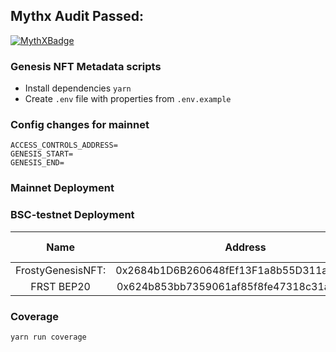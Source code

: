 ## Mythx Audit Passed:
[![MythXBadge](https://badgen.net/https/api.mythx.io/v1/projects/843ac0cb-7cb9-4cd2-902f-b4762a7130f7/badge/data?cache=300&icon=https://raw.githubusercontent.com/ConsenSys/mythx-github-badge/main/logo_white.svg)](https://docs.mythx.io/dashboard/github-badges)

### Genesis NFT Metadata scripts

* Install dependencies `yarn`
* Create `.env` file with properties from `.env.example` 

### Config changes for mainnet

```
ACCESS_CONTROLS_ADDRESS=
GENESIS_START=
GENESIS_END=
```

### Mainnet Deployment

### BSC-testnet Deployment

| Name | Address | Mainnet Link |
| :--: | :-----: | :--------: |
| FrostyGenesisNFT:     |  0x2684b1D6B260648fEf13F1a8b55D311a4bdF32f2 | <a href="https://bscscan.com/address/0x2684b1D6B260648fEf13F1a8b55D311a4bdF32f2"><img src="https://bscscan.com/images/logo-bscscan.svg?v=0.0.3"></img></a> |
| FRST BEP20 | 0x624b853bb7359061af85f8fe47318c31a866a054 | <a href="https://bscscan.com/address/0x624b853bb7359061af85f8fe47318c31a866a054"><img src="https://bscscan.com/images/logo-bscscan.svg?v=0.0.3"></img></a> |

### Coverage

```
yarn run coverage
```
